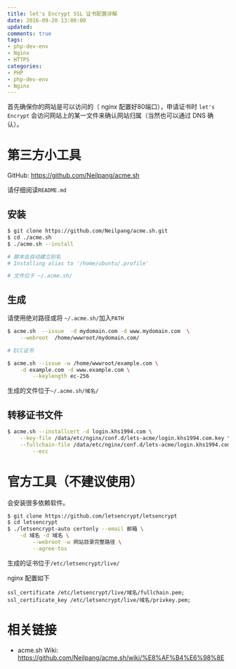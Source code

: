 ```yaml
---
title: let's Encrypt SSL 证书配置详解
date: 2016-09-20 13:00:00
updated:
comments: true
tags:
- php-dev-env
- Nginx
- HTTPS
categories:
- PHP
- php-dev-env
- Nginx
---
```


首先确保你的网站是可以访问的（ nginx 配置好80端口），申请证书时 `let's Encrypt` 会访问网站上的某一文件来确认网站归属（当然也可以通过 DNS 确认）。

<!--more-->

# 第三方小工具

GitHub: https://github.com/Neilpang/acme.sh

请仔细阅读`README.md`

## 安装

```bash
$ git clone https://github.com/Neilpang/acme.sh.git
$ cd ./acme.sh
$ ./acme.sh --install

# 脚本会自动建立别名
# Installing alias to '/home/ubuntu/.profile'

# 文件位于 ~/.acme.sh/

```

## 生成

请使用绝对路径或将 `~/.acme.sh/`加入`PATH`

```bash
$ acme.sh  --issue  -d mydomain.com -d www.mydomain.com  \
    --webroot  /home/wwwroot/mydomain.com/

# ECC证书

$ acme.sh --issue -w /home/wwwroot/example.com \
    -d example.com -d www.example.com \
		--keylength ec-256
```

生成的文件位于`~/.acme.sh/域名/`

## 转移证书文件

```bash
$ acme.sh --installcert -d login.khs1994.com \
    --key-file /data/etc/nginx/conf.d/lets-acme/login.khs1994.com.key \
    --fullchain-file /data/etc/nginx/conf.d/lets-acme/login.khs1994.com.cer \
		--ecc
```

# 官方工具（不建议使用）

会安装很多依赖软件。

```bash
$ git clone https://github.com/letsencrypt/letsencrypt
$ cd letsencrypt
$ ./letsencrypt-auto certonly --email 邮箱 \
    -d 域名 -d 域名 \
		--webroot -w 网站目录完整路径 \
		--agree-tos
```

生成的证书位于`/etc/letsencrypt/live/`

nginx 配置如下

```nginx
ssl_certificate /etc/letsencrypt/live/域名/fullchain.pem;    
ssl_certificate_key /etc/letsencrypt/live/域名/privkey.pem;
```

# 相关链接

* acme.sh Wiki: https://github.com/Neilpang/acme.sh/wiki/%E8%AF%B4%E6%98%8E
